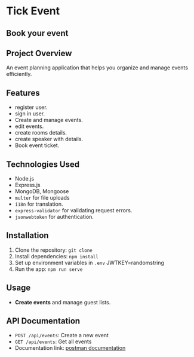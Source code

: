 # Tick Event
## Book your event

## Project Overview
An event planning application that helps you organize and manage events efficiently.

## Features
- register user.
- sign in user.
- Create and manage events.
- edit events.
- create rooms details.
- create speaker with details.
- Book event ticket.

## Technologies Used
- Node.js
- Express.js
- MongoDB, Mongoose
- `multer` for file uploads
- `i18n` for translation.
- `express-validator` for validating request errors.
- `jsonwebtoken` for authentication.

## Installation
1. Clone the repository: `git clone `
2. Install dependencies: `npm install`
3. Set up environment variables in `.env`
    JWTKEY=randomstring
4. Run the app: `npm run serve`

## Usage
- **Create events** and manage guest lists.

## API Documentation
- `POST /api/events`: Create a new event
- `GET /api/events`: Get all events
- Documentation link: [postman documentation](https://documenter.getpostman.com/view/12984962/2sAY4vi3mX)


